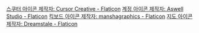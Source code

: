











<a href="https://www.flaticon.com/kr/free-icons/" title="스쿠터 아이콘">스쿠터 아이콘  제작자: Cursor Creative - Flaticon</a>
<a href="https://www.flaticon.com/kr/free-icons/" title="계정 아이콘">계정 아이콘  제작자: Aswell Studio - Flaticon</a>
<a href="https://www.flaticon.com/kr/free-icons/" title="킥보드 아이콘">킥보드 아이콘  제작자: manshagraphics - Flaticon</a>
<a href="https://www.flaticon.com/kr/free-icons/" title="지도 아이콘">지도 아이콘  제작자: Dreamstale - Flaticon</a>
